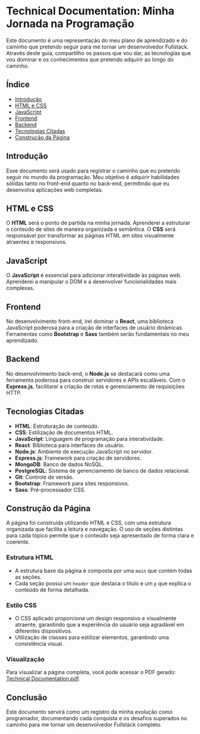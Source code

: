 # Technical Documentation: Minha Jornada na Programação

Este documento é uma representação do meu plano de aprendizado e do caminho que pretendo seguir para me tornar um desenvolvedor Fullstack. Através deste guia, compartilho os passos que vou dar, as tecnologias que vou dominar e os conhecimentos que pretendo adquirir ao longo do caminho.

## Índice

- [Introdução](#introdução)
- [HTML e CSS](#html-e-css)
- [JavaScript](#javascript)
- [Frontend](#frontend)
- [Backend](#backend)
- [Tecnologias Citadas](#tecnologias-citadas)
- [Construção da Página](#construção-da-página)

## Introdução

Esse documento será usado para registrar o caminho que eu pretendo seguir no mundo da programação. Meu objetivo é adquirir habilidades sólidas tanto no front-end quanto no back-end, permitindo que eu desenvolva aplicações web completas.

## HTML e CSS

O **HTML** será o ponto de partida na minha jornada. Aprenderei a estruturar o conteúdo de sites de maneira organizada e semântica. O **CSS** será responsável por transformar as páginas HTML em sites visualmente atraentes e responsivos.

## JavaScript

O **JavaScript** é essencial para adicionar interatividade às páginas web. Aprenderei a manipular o DOM e a desenvolver funcionalidades mais complexas.

## Frontend

No desenvolvimento front-end, irei dominar o **React**, uma biblioteca JavaScript poderosa para a criação de interfaces de usuário dinâmicas. Ferramentas como **Bootstrap** e **Sass** também serão fundamentais no meu aprendizado.

## Backend

No desenvolvimento back-end, o **Node.js** se destacará como uma ferramenta poderosa para construir servidores e APIs escaláveis. Com o **Express.js**, facilitarei a criação de rotas e gerenciamento de requisições HTTP.

## Tecnologias Citadas

- **HTML**: Estruturação de conteúdo.
- **CSS**: Estilização de documentos HTML.
- **JavaScript**: Linguagem de programação para interatividade.
- **React**: Biblioteca para interfaces de usuário.
- **Node.js**: Ambiente de execução JavaScript no servidor.
- **Express.js**: Framework para criação de servidores.
- **MongoDB**: Banco de dados NoSQL.
- **PostgreSQL**: Sistema de gerenciamento de banco de dados relacional.
- **Git**: Controle de versão.
- **Bootstrap**: Framework para sites responsivos.
- **Sass**: Pré-processador CSS.

## Construção da Página

A página foi construída utilizando HTML e CSS, com uma estrutura organizada que facilita a leitura e navegação. O uso de seções distintas para cada tópico permite que o conteúdo seja apresentado de forma clara e coerente. 

### Estrutura HTML

- A estrutura base da página é composta por uma `main` que contém todas as seções.
- Cada seção possui um `header` que destaca o título e um `p` que explica o conteúdo de forma detalhada.

### Estilo CSS

- O CSS aplicado proporciona um design responsivo e visualmente atraente, garantindo que a experiência do usuário seja agradável em diferentes dispositivos.
- Utilização de classes para estilizar elementos, garantindo uma consistência visual.

### Visualização

Para visualizar a página completa, você pode acessar o PDF gerado: [Technical Documentation.pdf](https://github.com/GHERARDI-JOAO/ProjectsHTMLCSS/blob/main/TechnicalDocumentation/Technical%20Documentation.pdf).

## Conclusão

Este documento servirá como um registro da minha evolução como programador, documentando cada conquista e os desafios superados no caminho para me tornar um desenvolvedor Fullstack completo.
